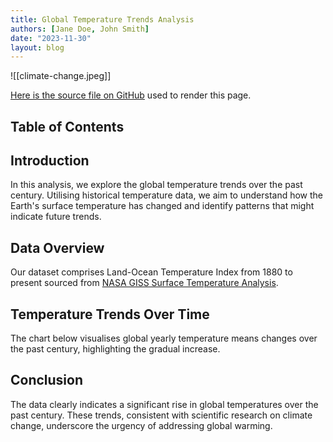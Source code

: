 ```yaml
---
title: Global Temperature Trends Analysis
authors: [Jane Doe, John Smith]
date: "2023-11-30"
layout: blog
---
```


![[climate-change.jpeg]]

[Here is the source file on GitHub](https://github.com/datopian/datarich-demo/blob/main/posts/story1.md) used to render this page.

## Table of Contents

## Introduction

In this analysis, we explore the global temperature trends over the past century. Utilising historical temperature data, we aim to understand how the Earth's surface temperature has changed and identify patterns that might indicate future trends.

## Data Overview

Our dataset comprises Land-Ocean Temperature Index from 1880 to present sourced from [NASA GISS Surface Temperature Analysis](https://data.giss.nasa.gov/gistemp/).

<Table
	url="https://raw.githubusercontent.com/datopian/datarich-demo/demo/data/land-ocean-global-means.csv"
/>

## Temperature Trends Over Time

The chart below visualises global yearly temperature means changes over the past century, highlighting the gradual increase.

<LineChart 
  data="https://raw.githubusercontent.com/datopian/datarich-demo/demo/data/land-ocean-global-means.csv"
  title="Global Land-Ocean Annual Means"
  xAxis="Year"
  yAxis="J-D"
/>

## Conclusion

The data clearly indicates a significant rise in global temperatures over the past century. These trends, consistent with scientific research on climate change, underscore the urgency of addressing global warming.